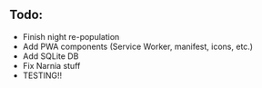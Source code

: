## Todo:

* Finish night re-population
* Add PWA components (Service Worker, manifest, icons, etc.)
* Add SQLite DB
* Fix Narnia stuff
* TESTING!!